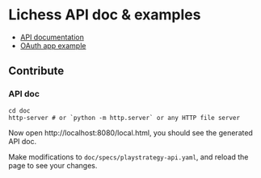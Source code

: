 # Lichess API doc & examples

- [API documentation](https://playstrategy.org/api)
- [OAuth app example](https://github.com/lichess-org/api/tree/master/example/oauth-authorization-code)

## Contribute

### API doc

```shell
cd doc
http-server # or `python -m http.server` or any HTTP file server
```

Now open http://localhost:8080/local.html, you should see the generated API doc.

Make modifications to `doc/specs/playstrategy-api.yaml`, and reload the page to see your changes.
